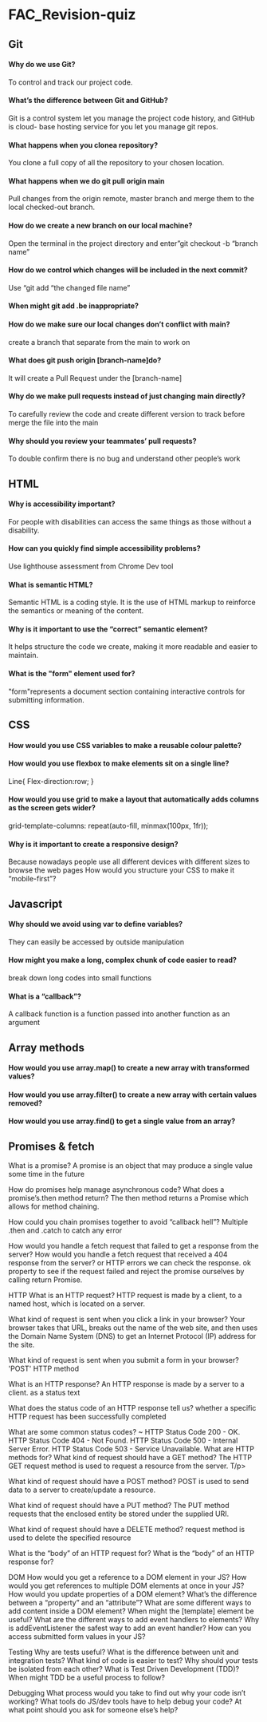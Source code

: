 # FAC_Revision-quiz
## Git
#### Why do we use Git?<br>
To control and track our project code.

#### What’s the difference between Git and GitHub?
Git is a control system let you manage the project code history, and GitHub is cloud- base hosting service for you let you manage git repos.

#### What happens when you clonea repository?
You clone a full copy of all the repository to your chosen location.

#### What happens when we do git pull origin main
Pull changes from the origin remote, master branch and merge them to the local checked-out branch.

#### How do we create a new branch on our local machine?
Open the terminal in the project directory and enter”git checkout -b “branch name”

#### How do we control which changes will be included in the next commit?
Use “git add “the changed file name”

#### When might git add .be inappropriate?
#### How do we make sure our local changes don’t conflict with main?
create a branch that separate from the main to work on

#### What does git push origin [branch-name]do?
It will create a Pull Request under the [branch-name]

#### Why do we make pull requests instead of just changing main directly?
To carefully review the code and create different version to track before merge the file into the main

#### Why should you review your teammates’ pull requests?
To double confirm there is no bug and understand other people’s work


## HTML
#### Why is accessibility important?
For people with disabilities can access the same things as those without a disability.

#### How can you quickly find simple accessibility problems?
Use lighthouse assessment from Chrome Dev tool

#### What is semantic HTML?
Semantic HTML is a coding style. It is the use of HTML markup to reinforce the semantics or meaning of the content.

#### Why is it important to use the “correct” semantic element?
It helps structure the code we create, making it more readable and easier to maintain.

#### What is the "form" element used for?
"form"represents a document section containing interactive controls for submitting information.


## CSS
#### How would you use CSS variables to make a reusable colour palette?
#### How would you use flexbox to make elements sit on a single line?
Line{ Flex-direction:row; }
#### How would you use grid to make a layout that automatically adds columns as the screen gets wider?
grid-template-columns: repeat(auto-fill, minmax(100px, 1fr));
#### Why is it important to create a responsive design?
Because nowadays people use all different devices with different sizes to browse the web pages How would you structure your CSS to make it “mobile-first”?

## Javascript
#### Why should we avoid using var to define variables?
They can easily be accessed by outside manipulation

#### How might you make a long, complex chunk of code easier to read?
break down long codes into small functions

#### What is a “callback”?
A callback function is a function passed into another function as an argument


## Array methods
#### How would you use array.map() to create a new array with transformed values?
#### How would you use array.filter() to create a new array with certain values removed?
#### How would you use array.find() to get a single value from an array?

## Promises & fetch
What is a promise?
A promise is an object that may produce a single value some time in the future

How do promises help manage asynchronous code?
What does a promise’s.then method return?
The then method returns a Promise which allows for method chaining.

How could you chain promises together to avoid “callback hell”?
Multiple .then and .catch to catch any error

How would you handle a fetch request that failed to get a response from the server?
How would you handle a fetch request that received a 404 response from the server?
or HTTP errors we can check the response. ok property to see if the request failed and reject the promise ourselves by calling return Promise.


HTTP
What is an HTTP request?
HTTP request is made by a client, to a named host, which is located on a server.

What kind of request is sent when you click a link in your browser?
Your browser takes that URL, breaks out the name of the web site, and then uses the Domain Name System (DNS) to get an Internet Protocol (IP) address for the site.

What kind of request is sent when you submit a form in your browser?
'POST' HTTP method

What is an HTTP response?
An HTTP response is made by a server to a client. as a status text

What does the status code of an HTTP response tell us?
whether a specific HTTP request has been successfully completed

What are some common status codes?
~
HTTP Status Code 200 - OK.
HTTP Status Code 404 - Not Found.
HTTP Status Code 500 - Internal Server Error.
HTTP Status Code 503 - Service Unavailable.
What are HTTP methods for?
What kind of request should have a GET method?
The HTTP GET request method is used to request a resource from the server. T/p>

What kind of request should have a POST method?
POST is used to send data to a server to create/update a resource.

What kind of request should have a PUT method?
The PUT method requests that the enclosed entity be stored under the supplied URI.

What kind of request should have a DELETE method?
request method is used to delete the specified resource

What is the “body” of an HTTP request for?
What is the “body” of an HTTP response for?

DOM
How would you get a reference to a DOM element in your JS?
How would you get references to multiple DOM elements at once in your JS?
How would you update properties of a DOM element?
What’s the difference between a “property” and an “attribute”?
What are some different ways to add content inside a DOM element?
When might the [template] element be useful?
What are the different ways to add event handlers to elements?
Why is addEventListener the safest way to add an event handler?
How can you access submitted form values in your JS?

Testing
Why are tests useful?
What is the difference between unit and integration tests?
What kind of code is easier to test?
Why should your tests be isolated from each other?
What is Test Driven Development (TDD)?
When might TDD be a useful process to follow?

Debugging
What process would you take to find out why your code isn’t working?
What tools do JS/dev tools have to help debug your code?
At what point should you ask for someone else’s help?
